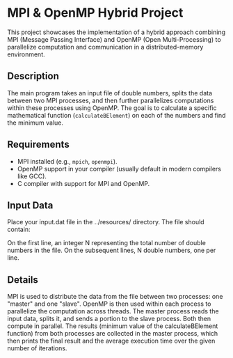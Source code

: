 # MPI & OpenMP Hybrid Project

This project showcases the implementation of a hybrid approach combining MPI (Message Passing Interface) and OpenMP (Open Multi-Processing) to parallelize computation and communication in a distributed-memory environment.

## Description

The main program takes an input file of double numbers, splits the data between two MPI processes, and then further parallelizes computations within these processes using OpenMP. The goal is to calculate a specific mathematical function (`calculateBElement`) on each of the numbers and find the minimum value.

## Requirements

- MPI installed (e.g., `mpich`, `openmpi`).
- OpenMP support in your compiler (usually default in modern compilers like GCC).
- C compiler with support for MPI and OpenMP.

## Input Data
Place your input.dat file in the ../resources/ directory. The file should contain:

On the first line, an integer N representing the total number of double numbers in the file.
On the subsequent lines, N double numbers, one per line.

## Details
MPI is used to distribute the data from the file between two processes: one "master" and one "slave".
OpenMP is then used within each process to parallelize the computation across threads.
The master process reads the input data, splits it, and sends a portion to the slave process. Both then compute in parallel.
The results (minimum value of the calculateBElement function) from both processes are collected in the master process, which then prints the final result and the average execution time over the given number of iterations.
